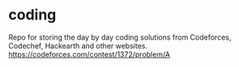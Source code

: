 # coding
Repo for storing the day by day coding solutions from Codeforces, Codechef, Hackearth and other websites.
https://codeforces.com/contest/1372/problem/A